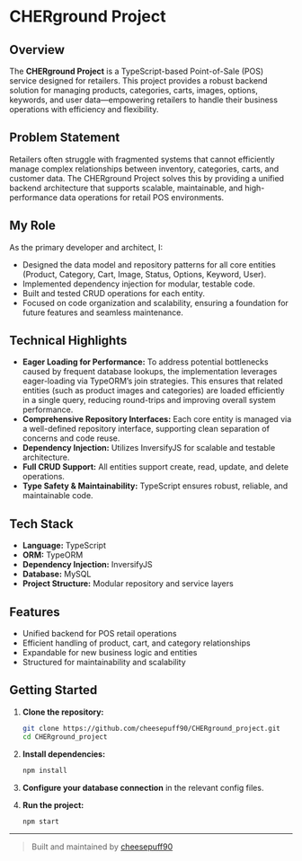 # CHERground Project

## Overview

The **CHERground Project** is a TypeScript-based Point-of-Sale (POS) service designed for retailers. This project provides a robust backend solution for managing products, categories, carts, images, options, keywords, and user data—empowering retailers to handle their business operations with efficiency and flexibility.

## Problem Statement

Retailers often struggle with fragmented systems that cannot efficiently manage complex relationships between inventory, categories, carts, and customer data. The CHERground Project solves this by providing a unified backend architecture that supports scalable, maintainable, and high-performance data operations for retail POS environments.

## My Role

As the primary developer and architect, I:
- Designed the data model and repository patterns for all core entities (Product, Category, Cart, Image, Status, Options, Keyword, User).
- Implemented dependency injection for modular, testable code.
- Built and tested CRUD operations for each entity.
- Focused on code organization and scalability, ensuring a foundation for future features and seamless maintenance.

## Technical Highlights

- **Eager Loading for Performance:** To address potential bottlenecks caused by frequent database lookups, the implementation leverages eager-loading via TypeORM’s join strategies. This ensures that related entities (such as product images and categories) are loaded efficiently in a single query, reducing round-trips and improving overall system performance.
- **Comprehensive Repository Interfaces:** Each core entity is managed via a well-defined repository interface, supporting clean separation of concerns and code reuse.
- **Dependency Injection:** Utilizes InversifyJS for scalable and testable architecture.
- **Full CRUD Support:** All entities support create, read, update, and delete operations.
- **Type Safety & Maintainability:** TypeScript ensures robust, reliable, and maintainable code.

## Tech Stack

- **Language:** TypeScript
- **ORM:** TypeORM
- **Dependency Injection:** InversifyJS
- **Database:** MySQL
- **Project Structure:** Modular repository and service layers

## Features

- Unified backend for POS retail operations
- Efficient handling of product, cart, and category relationships
- Expandable for new business logic and entities
- Structured for maintainability and scalability

## Getting Started

1. **Clone the repository:**
   ```bash
   git clone https://github.com/cheesepuff90/CHERground_project.git
   cd CHERground_project
   ```

2. **Install dependencies:**
   ```bash
   npm install
   ```

3. **Configure your database connection** in the relevant config files.

4. **Run the project:**
   ```bash
   npm start
   ```

---

> Built and maintained by [cheesepuff90](https://github.com/cheesepuff90)
